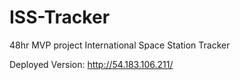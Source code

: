 # ISS-Tracker

48hr MVP project International Space Station Tracker

Deployed Version:  http://54.183.106.211/
